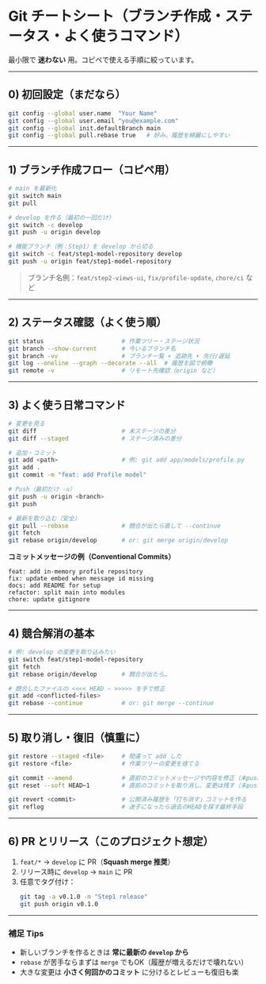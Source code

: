 # Git チートシート（ブランチ作成・ステータス・よく使うコマンド）

最小限で **迷わない** 用。コピペで使える手順に絞っています。

---

## 0) 初回設定（まだなら）
```bash
git config --global user.name  "Your Name"
git config --global user.email "you@example.com"
git config --global init.defaultBranch main
git config --global pull.rebase true   # 好み。履歴を綺麗にしやすい
```

---

## 1) ブランチ作成フロー（コピペ用）
```bash
# main を最新化
git switch main
git pull

# develop を作る（最初の一回だけ）
git switch -c develop
git push -u origin develop

# 機能ブランチ（例：Step1）を develop から切る
git switch -c feat/step1-model-repository develop
git push -u origin feat/step1-model-repository
```

> ブランチ名例：`feat/step2-views-ui`, `fix/profile-update`, `chore/ci` など

---

## 2) ステータス確認（よく使う順）
```bash
git status                      # 作業ツリー・ステージ状況
git branch --show-current       # 今いるブランチ名
git branch -vv                  # ブランチ一覧 + 追跡先 + 先行/遅延
git log --oneline --graph --decorate --all  # 履歴を図で俯瞰
git remote -v                   # リモート先確認（origin など）
```

---

## 3) よく使う日常コマンド
```bash
# 変更を見る
git diff                        # 未ステージの差分
git diff --staged               # ステージ済みの差分

# 追加・コミット
git add <path>                  # 例: git add app/models/profile.py
git add .
git commit -m "feat: add Profile model"

# Push（最初だけ -u）
git push -u origin <branch>
git push

# 最新を取り込む（安全）
git pull --rebase               # 競合が出たら直して --continue
git fetch
git rebase origin/develop       # or: git merge origin/develop
```

**コミットメッセージの例（Conventional Commits）**
```
feat: add in-memory profile repository
fix: update embed when message id missing
docs: add README for setup
refactor: split main into modules
chore: update gitignore
```

---

## 4) 競合解消の基本
```bash
# 例: develop の変更を取り込みたい
git switch feat/step1-model-repository
git fetch
git rebase origin/develop       # 競合が出たら…

# 競合したファイルの <<<< HEAD ~ >>>>> を手で修正
git add <conflicted-files>
git rebase --continue           # or: git merge --continue
```

---

## 5) 取り消し・復旧（慎重に）
```bash
git restore --staged <file>     # 間違って add した
git restore <file>              # 作業ツリーの変更を捨てる

git commit --amend              # 直前のコミットメッセージや内容を修正（未pushの時）
git reset --soft HEAD~1         # 直前のコミットを取り消し、変更は残す（未push）

git revert <commit>             # 公開済み履歴を「打ち消す」コミットを作る
git reflog                      # 迷子になったら過去のHEADを探す最終手段
```

---

## 6) PR とリリース（このプロジェクト想定）
1. `feat/*` → `develop` に PR（**Squash merge 推奨**）  
2. リリース時に `develop` → `main` に PR  
3. 任意でタグ付け：
   ```bash
   git tag -a v0.1.0 -m "Step1 release"
   git push origin v0.1.0
   ```

---

### 補足 Tips
- 新しいブランチを作るときは **常に最新の `develop` から**  
- `rebase` が苦手ならまずは `merge` でもOK（履歴が増えるだけで壊れない）  
- 大きな変更は **小さく何回かのコミット** に分けるとレビューも復旧も楽